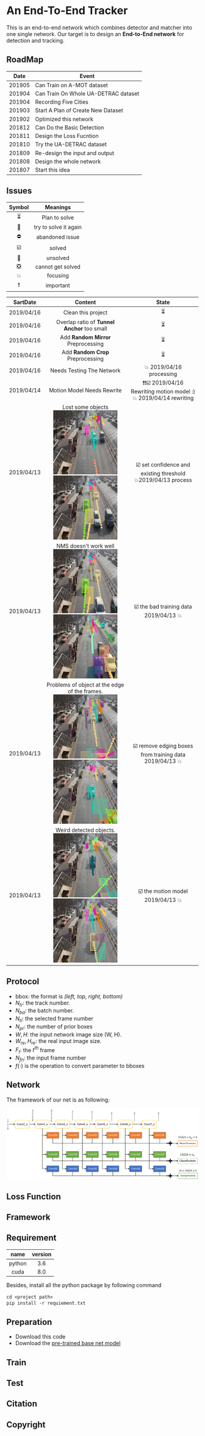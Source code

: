 # An End-To-End Tracker

This is an end-to-end network which combines detector and matcher into one single network. Our target is to design an **End-to-End network** for detection and tracking.

## RoadMap

| Date   | Event                                |
| ------ | ------------------------------       |
| 201905 | Can Train on A-MOT dataset           |
| 201904 | Can Train On Whole UA-DETRAC dataset |
| 201904 | Recording Five Cities                |
| 201903 | Start A Plan of Create New Dataset   |
| 201902 | Optimized this network               |
| 201812 | Can Do the Basic Detection           |
| 201811 | Design the Loss Fucntion             |
| 201810 | Try the UA-DETRAC dataset            |
| 201809 | Re-design the input and output       |
| 201808 | Design the whole network             |
| 201807 | Start this idea                      |


## Issues
|   Symbol  | Meanings   |
| :-------: | :--------: |
| :hourglass_flowing_sand:      | Plan to solve         |
| :repeat:                      | try to solve it again |
| :no_entry:                    | abandoned issue       |
| :ballot_box_with_check:       | solved                |
| :black_square_button:         | unsolved              |
| :negative_squared_cross_mark: | cannot get solved     |
| :boom:                        | focusing              |
| :exclamation:                 | important             |

|   SartDate|                            Content                            | State |
| :------:  | :----------------------------------------------------------: | :---: |
| 2019/04/16 | Clean this project | :hourglass_flowing_sand: |
| 2019/04/16 | Overlap ratio of **Tunnel Anchor** too small | :hourglass_flowing_sand: |
| 2019/04/16 | Add **Random Mirror** Preprocessing | :hourglass_flowing_sand: |
| 2019/04/16 | Add **Random Crop** Preprocessing | :hourglass_flowing_sand: |
| 2019/04/16 | Needs Testing The Network | :boom: 2019/04/16 processing |
| 2019/04/14 | Motion Model Needs Rewrite | :exclamation::exclamation::ballot_box_with_check: 2019/04/16 Rewriting motion model :)​<br>:boom: 2019/04/14 rewriting |
| 2019/04/13  | Lost some objects<br/> ![](./images/progress/lost_objects1.png)![](./images/progress/lost_objects2.png)<br> |  :ballot_box_with_check: set confidence and existing threshold<br> :boom:20​19/04/13 process  |
| 2019/04/13  | NMS doesn't work well <br>![](./images/progress/nms_doesnt_work_well1.png) ![](./images/progress/nms_doesnt_work_well.png)<br> | :ballot_box_with_check: ​the bad training data<br>2019/04/13 :boom: |
| 2019/04/13  | Problems of object at the edge of the frames. <br> ![](./images/progress/object_at_frame_edge.png)![](./images/progress/object_at_frame_edge1.png) |   :ballot_box_with_check: ​remove edging boxes from training data<br>2019/04/13 :boom:   |
| 2019/04/13  | Weird detected objects.<br> ![](./images/progress/werid_detect_object.png)![](./images/progress/werid_detect_object1.png) |   :ballot_box_with_check: ​the motion model <br>2019/04/13 :boom:   |


## Protocol
- bbox: the format is *(left, top, right, bottom)*
- $N_{tr}$: the track number.
- $N_{ba}$: the batch number.
- $N_{ti}$: the selected frame number
- $N_{pr}$: the number of prior boxes
- $W, H$: the input network image size (W, H).
- $W_{re}, H_{re}$: the real input image size.
- $F_t$: the $t^{th}$ frame
- $N_{fn}$: the input frame number
- $f(\cdot)$ is the operation to convert parameter to bboxes

## Network

The framework of our net is as following:

![framework](./images/framework.png)

## Loss Function

## Framework


## Requirement
|name           |version
|:---:          |:---:
|python         |3.6
|cuda           |8.0

Besides, install all the python package by following command

```shell
cd <project path>
pip install -r requiement.txt
```

## Preparation
- Download this code
- Download the [pre-trained base net model](https://drive.google.com/open?id=1CYb-RBZpz3UTbQRM4oIRipZrWrq10iIQ)

## Train

## Test

## Citation

## Copyright
